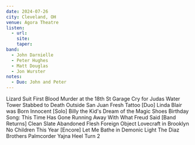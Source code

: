 ```yaml
---
date: 2024-07-26
city: Cleveland, OH
venue: Agora Theatre
listen:
  - url: 
    site: 
    taper: 
band:
  - John Darnielle
  - Peter Hughes
  - Matt Douglas
  - Jon Wurster
notes:
  - Duo: John and Peter
---
```

Lizard Suit
First Blood
Murder at the 18th St Garage
Cry for Judas
Water Tower
Stabbed to Death Outside San Juan
Fresh Tattoo
[Duo]
Linda Blair was Born Innocent
[Solo]
Billy the Kid's Dream of the Magic Shoes
Birthday Song: This Time Has Gone
Running Away With What Freud Said
[Band Returns]
Clean Slate
Abandoned Flesh
Foreign Object
Lovecraft in Brooklyn
No Children
This Year
[Encore]
Let Me Bathe in Demonic Light
The Diaz Brothers
Palmcorder Yajna
Heel Turn 2
